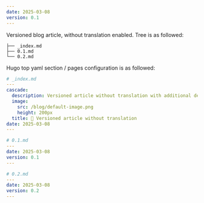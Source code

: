 ```yaml
---
date: 2025-03-08
version: 0.1
---
```


Versioned blog article, without translation enabled. Tree is as followed:

```tree
├── _index.md
├── 0.1.md
└── 0.2.md
```

Hugo top yaml section / pages configuration is as followed:

```yaml
# _index.md
---
cascade:
  description: Versioned article without translation with additional description blah blah blah...
  image:
    src: /blog/default-image.png
    height: 200px
  title: 📝 Versioned article without translation
date: 2025-03-08
---

# 0.1.md
---
date: 2025-03-08
version: 0.1
---

# 0.2.md
---
date: 2025-03-08
version: 0.2
---
```
